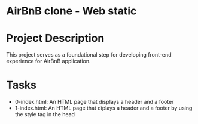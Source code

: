 # AirBnB clone - Web static


# Project Description

This project serves as a foundational step for developing front-end experience for AirBnB application.

# Tasks

* 0-index.html: An HTML page that displays a header and a footer
* 1-index.html: An HTML page that diplays a header and a footer by using the style tag in the head
```
